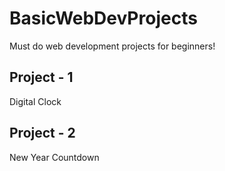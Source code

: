 # BasicWebDevProjects
 Must do web development projects for beginners!

 ## Project - 1
 Digital Clock

 ## Project - 2
 New Year Countdown
